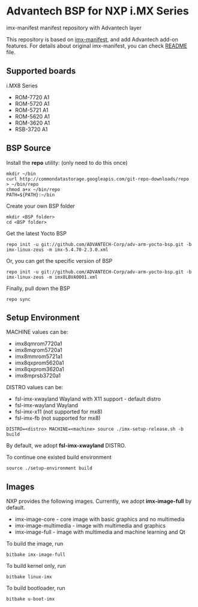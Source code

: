 Advantech BSP for NXP i.MX Series
==================================

imx-manifest manifest repository with Advantech layer

This repository is based on [imx-manifest](https://source.codeaurora.org/external/imx/imx-manifest), and add Advantech add-on features.
For details about original imx-manifest, you can check [README](https://source.codeaurora.org/external/imx/imx-manifest/tree/README?h=imx-linux-zeus) file.

Supported boards
----------------
i.MX8 Series
- ROM-7720 A1
- ROM-5720 A1
- ROM-5721 A1
- ROM-5620 A1
- ROM-3620 A1
- RSB-3720 A1


BSP Source
----------

Install the **repo** utility: (only need to do this once)
```
mkdir ~/bin
curl http://commondatastorage.googleapis.com/git-repo-downloads/repo  > ~/bin/repo
chmod a+x ~/bin/repo
PATH=${PATH}:~/bin
```

Create your own BSP folder
```
mkdir <BSP folder>
cd <BSP folder>
```

Get the latest Yocto BSP
```
repo init -u git://github.com/ADVANTECH-Corp/adv-arm-yocto-bsp.git -b imx-linux-zeus -m imx-5.4.70-2.3.0.xml
```

Or, you can get the specific version of BSP
```
repo init -u git://github.com/ADVANTECH-Corp/adv-arm-yocto-bsp.git -b imx-linux-zeus -m imx8LBVA0001.xml
```

Finally, pull down the BSP
```
repo sync
```

Setup Environment
-----------------

MACHINE values can be:

- imx8qmrom7720a1
- imx8mqrom5720a1
- imx8mmrom5721a1
- imx8qxprom5620a1
- imx8qxprom3620a1
- imx8mprsb3720a1

DISTRO values can be:

- fsl-imx-xwayland 	Wayland with X11 support - default distro
- fsl-imx-wayland	Wayland
- fsl-imx-x11		(not supported for mx8)
- fsl-imx-fb		(not supported for mx8)

```
DISTRO=<distro> MACHINE=<machine> source ./imx-setup-release.sh -b build
```

By default, we adopt **fsl-imx-xwayland** DISTRO.

To continue one existed build environment
```
source ./setup-environment build
```

Images
------

NXP provides the following images. Currently, we adopt **imx-image-full** by default.
- imx-image-core - core image with basic graphics and no multimedia
- imx-image-multimedia - image with multimedia and graphics
- imx-image-full - image with multimedia and machine learning and Qt

To build the image, run
```
bitbake imx-image-full
```

To build kernel only, run
```
bitbake linux-imx
```

To build bootloader, run
```
bitbake u-boot-imx
```

